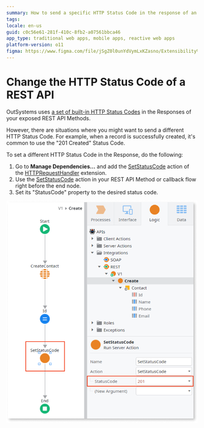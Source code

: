 ```yaml
---
summary: How to send a specific HTTP Status Code in the response of an exposed REST API method.
tags: 
locale: en-us
guid: c0c56e61-281f-410c-8fb2-a07561bbca46
app_type: traditional web apps, mobile apps, reactive web apps
platform-version: o11
figma: https://www.figma.com/file/jSgZ0l0unYdVymLxKZasno/Extensibility%20and%20Integration?node-id=415:26
---
```


# Change the HTTP Status Code of a REST API

OutSystems uses [a set of built-in HTTP Status Codes](<../../../ref/integration-with-systems/rest-apis/exposed-rest-api/built-in-http-status-codes.md>) in the Responses of your exposed REST API Methods.

However, there are situations where you might want to send a different HTTP Status Code. For example, when a record is successfully created, it's common to use the "201 Created" Status Code.

To set a different HTTP Status Code in the Response, do the following:

1. Go to **Manage Dependencies...** and add the [SetStatusCode](<../../../ref/apis/auto/httprequesthandler-api.final.md#SetStatusCode>) action of the [HTTPRequestHandler](<../../../ref/apis/auto/httprequesthandler-api.final.md>) extension. 
1. Use the [SetStatusCode](<../../../ref/apis/auto/httprequesthandler-api.final.md#SetStatusCode>) action in your REST API Method or callback flow right before the end node. 
1. Set its "StatusCode" property to the desired status code. 

![Screenshot showing how to set a custom HTTP Status Code in OutSystems REST API method](images/ss-rest-change-http-code.png "Setting a Custom HTTP Status Code in OutSystems")
